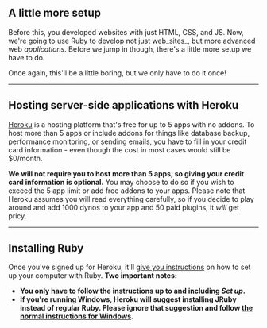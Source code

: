 ## A little more setup

Before this, you developed websites with just HTML, CSS, and JS. Now, we're going to use Ruby to develop not just web_sites_, but more advanced web _applications_. Before we jump in though, there's a little more setup we have to do.

Once again, this'll be a little boring, but we only have to do it once!

---

## Hosting server-side applications with Heroku

[Heroku](https://id.heroku.com/signup) is a hosting platform that's free for up to 5 apps with no addons. To host more than 5 apps or include addons for things like database backup, performance monitoring, or sending emails, you have to fill in your credit card information - even though the cost in most cases would still be $0/month.

__We will not require you to host more than 5 apps, so giving your credit card information is optional.__ You may choose to do so if you wish to exceed the 5 app limit or add free addons to your apps. Please note that Heroku assumes you will read everything carefully, so if you decide to play around and add 1000 dynos to your app and 50 paid plugins, it _will_ get pricy.

---

## Installing Ruby

Once you've signed up for Heroku, it'll [give you instructions](https://devcenter.heroku.com/articles/getting-started-with-ruby#introduction) on how to set up your computer with Ruby. __Two important notes:__

- __You only have to follow the instructions up to and including _Set up_.__
- __If you're running Windows, Heroku will suggest installing JRuby instead of regular Ruby. Please ignore that suggestion and follow [the normal instructions for Windows](http://guides.railsgirls.com/install/#setup-for-windows).__
